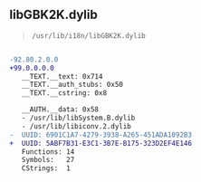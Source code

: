 ## libGBK2K.dylib

> `/usr/lib/i18n/libGBK2K.dylib`

```diff

-92.80.2.0.0
+99.0.0.0.0
   __TEXT.__text: 0x714
   __TEXT.__auth_stubs: 0x50
   __TEXT.__cstring: 0x8

   __AUTH.__data: 0x58
   - /usr/lib/libSystem.B.dylib
   - /usr/lib/libiconv.2.dylib
-  UUID: 6901C1A7-4279-3938-A265-451ADA1092B3
+  UUID: 5ABF7B31-E3C1-3B7E-B175-323D2EF4E146
   Functions: 14
   Symbols:   27
   CStrings:  1

```

